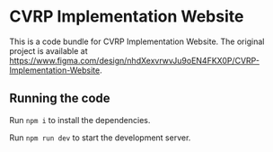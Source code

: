 
  # CVRP Implementation Website

  This is a code bundle for CVRP Implementation Website. The original project is available at https://www.figma.com/design/nhdXexvrwvJu9oEN4FKX0P/CVRP-Implementation-Website.

  ## Running the code

  Run `npm i` to install the dependencies.

  Run `npm run dev` to start the development server.
  